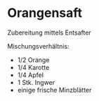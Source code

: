 # Orangensaft

Zubereitung mittels Entsafter

Mischungsverhältnis:
* 1/2 Orange
* 1/4 Karotte
* 1/4 Apfel
* 1 Stk. Ingwer
* einige frische Minzblätter
